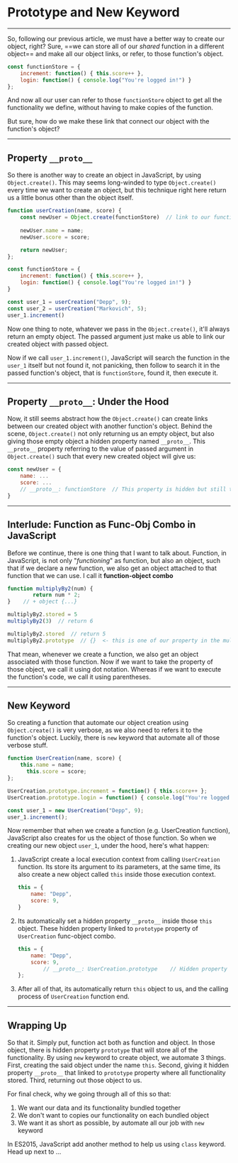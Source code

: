 # Prototype and New Keyword

---

So, following our previous article, we must have a better way to create our object, right? Sure, ==we can store all of our *shared* function in a different object== and make all our object links, or refer, to those function's object.

```javascript
const functionStore = {
    increment: function() { this.score++ },
    login: function() { console.log("You're logged in!") }
};
```

And now all our user can refer to those `functionStore` object to get all the functionality we define, without having to make copies of the function.

But sure, how do we make these link that connect our object with the function's object?



---

## Property `__proto__`

So there is another way to create an object in JavaScript, by using `Object.create()`. This may seems long-winded to type `Object.create()` every time we want to create an object, but this technique right here return us a little bonus other than the object itself.

```javascript
function userCreation(name, score) {
    const newUser = Object.create(functionStore)  // link to our function's obj
    
    newUser.name = name;
    newUser.score = score;

    return newUser;  
};

const functionStore = {
    increment: function() { this.score++ },
    login: function() { console.log("You're logged in!") }
}

const user_1 = userCreation("Depp", 9);
const user_2 = userCreation("Markovich", 5);
user_1.increment()
```

Now one thing to note, whatever we pass in the `Object.create()`, it'll always return an empty object. The passed argument just make us able to link our created object with passed object. 

Now if we call `user_1.increment()`, JavaScript will search the function in the `user_1` itself but not found it, not panicking, then follow to search it in the passed function's object, that is `functionStore`, found it, then execute it.



---

## Property `__proto__`: Under the Hood

Now, it still seems abstract how the `Object.create()` can create links between our created object with another function's object. Behind the scene, `Object.create()` not only returning us an empty object, but also giving those empty object a hidden property named `__proto__`. This `__proto__` property referring to the value of passed argument in `Object.create()` such that every new created object will give us:

```javascript
const newUser = {
    name: ...
  	score: ...
    // __proto__: functionStore  // This property is hidden but still there
}
```



---

## Interlude: Function as Func-Obj Combo in JavaScript

Before we continue, there is one thing that I want to talk about. Function, in JavaScript, is not only "*functioning*" as function, but also an object, such that if we declare a new function, we also get an object attached to that function that we can use. I call it **function-object combo**

```javascript
function multiplyBy2(num) {
		return num * 2;
}    // + object {...}

multiplyBy2.stored = 5
multiplyBy2(3)  // return 6

multiplyBy2.stored  // return 5
multiplyBy2.prototype  // {}  <- this is one of our property in the multiplyBy2 object
```

That mean, whenever we create a function, we also get an object associated with those function. Now if we want to take the property of those object, we call it using dot notation. Whereas if we want to execute the function's code, we call it using parentheses.



---

## New Keyword

So creating a function that automate our object creation using `Object.create()` is very verbose, as we also need to refers it to the function's object. Luckily, there is `new` keyword that automate all of those verbose stuff.

```javascript
function UserCreation(name, score) {
  	this.name = name;
	  this.score = score;
};

UserCreation.prototype.increment = function() { this.score++ };
UserCreation.prototype.login = function() { console.log("You're logged in!") };

const user_1 = new UserCreation("Depp", 9);
user_1.increment();
```

Now remember that when we create a function (e.g. UserCreation function), JavaScript also creates for us the object of those function. So when we creating our new object `user_1`, under the hood, here's what happen:

1.  JavaScript create a local execution context from calling `UserCreation` function. Its store its argument to its parameters, at the same time, its also create a new object called `this` inside those execution context.

    ```javascript
    this = {
      	name: "Depp",
      	score: 9,
    }
    ```

2.  Its automatically set a hidden property `__proto__` inside those `this` object. These hidden property linked to `prototype` property of `UserCreation` func-object combo.

    ```javascript
    this = {
      	name: "Depp",
      	score: 9,
    		// __proto__: UserCreation.prototype	// Hidden property
    };
    ```

3.  After all of that, its automatically return `this` object to us, and the calling process of `UserCreation` function end.



---

## Wrapping Up

So that it. Simply put, function act both as function and object. In those object, there is hidden property `prototype` that will store all of the functionality. By using `new` keyword to create object, we automate 3 things. First, creating the said object under the name `this`. Second, giving it hidden property `__proto__` that linked to `prototype` property where all functionality stored. Third, returning out those object to us.

For final check, why we going through all of this so that:

1.  We want our data and its functionality bundled together
2.  We don't want to copies our functionality on each bundled object
3.  We want it as short as possible, by automate all our job with `new` keyword



In ES2015, JavaScript add another method to help us using `class` keyword. Head up next to ...



